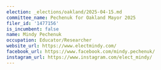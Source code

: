 ```yaml
---
election: _elections/oakland/2025-04-15.md
committee_name: Pechenuk for Oakland Mayor 2025
filer_id: '1477156'
is_incumbent: false
name: Mindy Pechenuk
occupation: Educator/Researcher
website_url: https://www.electmindy.com/
facebook_url: https://www.facebook.com/mindy.pechenuk/
instagram_url: https://www.instagram.com/elect_mindy/
---
```

